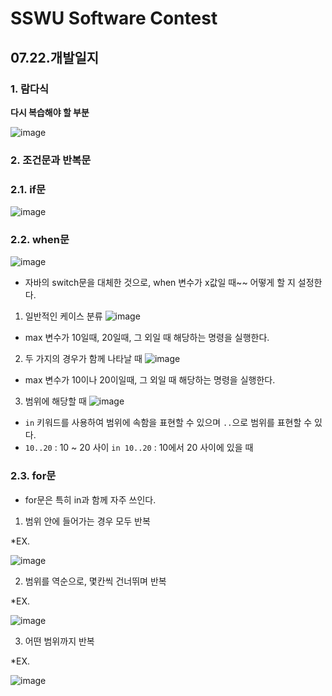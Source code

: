 # SSWU Software Contest
## 07.22.개발일지 

### 1. 람다식

**다시 복습해야 할 부분** 

![image](https://user-images.githubusercontent.com/65717358/126583896-f0af9ac3-481a-448e-97e0-366e96f736a7.png)

### 2. 조건문과 반복문

### 2.1. if문
![image](https://user-images.githubusercontent.com/65717358/126584447-de57634c-86ba-40b8-9e75-b3f4137664cd.png)

### 2.2. when문 
![image](https://user-images.githubusercontent.com/65717358/126584549-605a211b-6c66-4496-aa5b-22e12110dea2.png)

- 자바의 switch문을 대체한 것으로, when 변수가 x값일 때~~ 어떻게 할 지 설정한다. 


1) 일반적인 케이스 분류 
![image](https://user-images.githubusercontent.com/65717358/126584825-3de62a73-5772-4156-84d6-fce04e0bd733.png)

- max 변수가 10일때, 20일때, 그 외일 때 해당하는 명령을 실행한다. 

2) 두 가지의 경우가 함께 나타날 때 
![image](https://user-images.githubusercontent.com/65717358/126584862-f86f7656-6d75-48fc-b9fb-89ccf3520c5d.png)

- max 변수가 10이나 20이일때, 그 외일 때 해당하는 명령을 실행한다. 

3) 범위에 해당할 때
![image](https://user-images.githubusercontent.com/65717358/126584888-32913d15-4445-4689-bbbc-3998fc6212e9.png)

- `in` 키워드를 사용하여 범위에 속함을 표현할 수 있으며 `..`으로 범위를 표현할 수 있다. 
- `10..20` : 10 ~ 20 사이 `in 10..20` : 10에서 20 사이에 있을 때  


### 2.3. for문 

- for문은 특히 in과 함께 자주 쓰인다. 

1) 범위 안에 들어가는 경우 모두 반복 

*EX. 

![image](https://user-images.githubusercontent.com/65717358/126585125-4ea8f139-3023-48e5-8a45-c67511ebf028.png)
 
2) 범위를 역순으로, 몇칸씩 건너뛰며 반복

*EX. 

![image](https://user-images.githubusercontent.com/65717358/126585158-0271036b-6b3a-4912-bd01-31016d1f0152.png)

3) 어떤 범위까지 반복 

*EX. 

![image](https://user-images.githubusercontent.com/65717358/126585189-3fb1fad7-804c-4b7a-9763-8a2878b4e37f.png)
 
